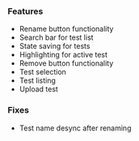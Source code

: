 ### Features                                                                   
* Rename button functionality  
* Search bar for test list  
* State saving for tests  
* Highlighting for active test  
* Remove button functionality  
* Test selection  
* Test listing  
* Upload test   
  
### Fixes  
* Test name desync after renaming  
